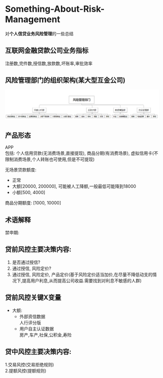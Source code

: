 # Something-About-Risk-Management
对**个人信贷业务风险管理**的一些总结

## 互联网金融贷款公司业务指标
   注册数,完件数,授信数,放款数,坏账率,审批效率

## 风险管理部门的组织架构(某大型互金公司)

<img src="Risk-Management-Department.png"/>

## 产品形态
APP  
包括: 个人信用贷款(无消费场景,直接提现), 商品分期(有消费场景), 虚拟信用卡(不限制消费场景,个人转账也可使用,但是不可提现)

无场景贷款额度:
- 正常 
- 大额\[20000, 200000], 可能被人工降额,一般最低可能降到18000
- 小额\[500, 4000]

商品分期额度: \[1000, 10000]

## 术语解释
禁申期:

## 贷前风控主要决策内容:
1. 是否通过授信?
2. 通过授信, 风险定价?
3. 通过授信, 风险定价, 产品定价(基于风险定价适当加价,在尽量不降低动支的情况下,提高用户利息,从而提高公司收益.需要找到对利息不敏感的人群)

## 贷前风控关键X变量
- 大额: 
   - 外部资信数据  
     人行评分版
   - 用户自主认证数据  
     房产,车产,社保,公积金,寿险
     
  
## 贷中风控主要决策内容:
1.交易风控(交易拒绝规则)  
2.提额风控(提额规则)
